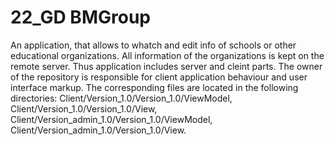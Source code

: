 # 22_GD BMGroup
An application, that allows to whatch and edit info of schools or other educational organizations.
All information of the organizations is kept on the remote server.
Thus application includes server and cleint parts.
The owner of the repository is responsible for client application behaviour and user interface markup.
The corresponding files are located in the following directories:
Client/Version_1.0/Version_1.0/ViewModel,
Client/Version_1.0/Version_1.0/View,
Client/Version_admin_1.0/Version_1.0/ViewModel,
Client/Version_admin_1.0/Version_1.0/View.
